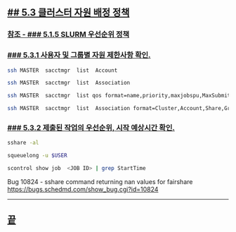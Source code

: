 [userguide]: https://github.com/dasandata/Open_HPC/tree/master/Document/User%20Guide#-%EB%AA%A9%EC%B0%A8
[ohpc]: http://openhpc.community/
[slurm]: https://slurm.schedmd.com/
[5]: https://github.com/dasandata/Open_HPC/tree/master/Document/User%20Guide/5_use_resource
[5.1]: https://github.com/dasandata/Open_HPC/blob/master/Document/User%20Guide/5_use_resource/5.1_Resource_manager_Intro.md
[5.2]: https://github.com/dasandata/Open_HPC/blob/master/Document/User%20Guide/5_use_resource/5.2_Allocate_Resource.md
[5.3]: https://github.com/dasandata/Open_HPC/blob/master/Document/User%20Guide/5_use_resource/5.3_Priority_submitted_job_and_start_time.md

## [## 5.3  클러스터 자원 배정 정책][5]  

### [참조 - ### 5.1.5 SLURM 우선순위 정책][5.1]

### [### 5.3.1 사용자 및 그룹별 자원 제한사항 확인.][5.3]

```bash  
ssh MASTER  sacctmgr  list  Account

ssh MASTER  sacctmgr  list  Association

ssh MASTER  sacctmgr  list qos format=name,priority,maxjobspu,MaxSubmitPU,maxwall,maxtres,maxtrespernode,mintres

ssh MASTER  sacctmgr  list  Association format=Cluster,Account,Share,GrpJobs,GrpTRES,GrpSubmit,MaxWall,defaultqos,QOS
```
### [### 5.3.2 제출된 작업의 우선순위, 시작 예상시간 확인.][5.3]

```bash
sshare -al

squeuelong -u $USER

scontrol show job  <JOB ID> | grep StartTime
```

Bug 10824 - sshare command returning nan values for fairshare
https://bugs.schedmd.com/show_bug.cgi?id=10824

***
## [끝][5.3]
